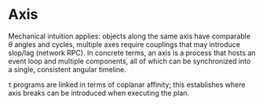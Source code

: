 # Axis
Mechanical intuition applies: objects along the same axis have comparable _θ_ angles and cycles, multiple axes require couplings that may introduce slop/lag (network RPC). In concrete terms, an axis is a process that hosts an event loop and multiple components, all of which can be synchronized into a single, consistent angular timeline.

τ programs are linked in terms of coplanar affinity; this establishes where axis breaks can be introduced when executing the plan.
